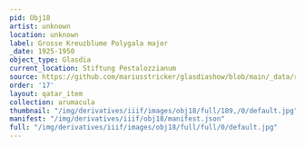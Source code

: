 ```yaml
---
pid: Obj18
artist: unknown
location: unknown
label: Grosse Kreuzblume Polygala major
_date: 1925-1950
object_type: Glasdia
current_location: Stiftung Pestalozzianum
source: https://github.com/mariusstricker/glasdiashow/blob/main/_data/raw_images/glasdia/obj18.jpg
order: '17'
layout: qatar_item
collection: arumacula
thumbnail: "/img/derivatives/iiif/images/obj18/full/189,/0/default.jpg"
manifest: "/img/derivatives/iiif/obj18/manifest.json"
full: "/img/derivatives/iiif/images/obj18/full/full/0/default.jpg"
---
```


